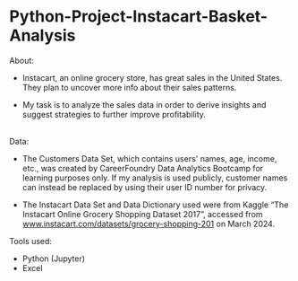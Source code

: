 # Python-Project-Instacart-Basket-Analysis

About:
- Instacart, an online grocery store, has great sales in the United States. They plan to uncover more info about their sales patterns.

- My task is to analyze the sales data in order to derive insights and suggest strategies to further improve profitability.

<br>Data:
- The Customers Data Set, which contains users' names, age, income, etc., was created by CareerFoundry Data Analytics Bootcamp for learning purposes only. If my analysis is used publicly, customer names can instead be replaced by using their user ID number for privacy.

- The Instacart Data Set and Data Dictionary used were from Kaggle “The Instacart Online Grocery Shopping Dataset 2017”, accessed from www.instacart.com/datasets/grocery-shopping-201 on March 2024.

Tools used:
- Python (Jupyter)
- Excel
